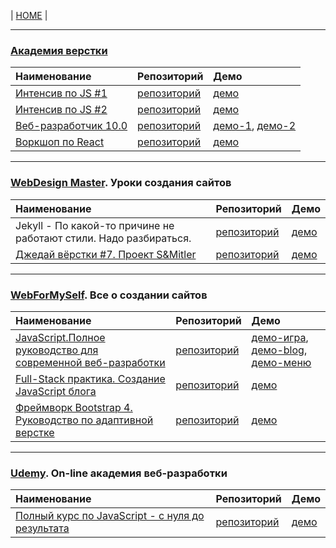 | [HOME](https://github.com/vik-vavilikhin/vik-vavilikhin.github.io) |

-------------------------------------------------------------------------------
### **[Академия верстки](https://glo-academy.ru/frontenddeveloper/)**
|                      Наименование                      | Репозиторий | Демо |
|:-------------------------------------------------------|:------------|:-----|
|[Интенсив по JS #1](https://www.youtube.com/watch?v=NHB0OJg9CMU)|[репозиторий](https://github.com/vik-vavilikhin/GloAcademyhttps://github.com/vik-vavilikhin/GloAcademy/tree/master/JS/IntensiveJS%231)|[демо]()|
|[Интенсив по JS #2](https://www.youtube.com/watch?v=lzwieQQDxLY&list=PLSoSRmO9N3goLCoLIVP2HEqlDozvJnkh0&index=4)|[репозиторий](https://github.com/vik-vavilikhin/GloAcademy/tree/master/JS/IntensiveJS%232)|[демо]()|
|[Веб-разработчик 10.0](https://study.up-skills.ru/teach/control/stream/view/id/6290544)|[репозиторий]()|[демо-1](), [демо-2]()|
|[Воркшоп по React](https://www.youtube.com/playlist?list=PLSoSRmO9N3goc0yjl8TRu0PzRsg827gxD)|[репозиторий](https://github.com/vik-vavilikhin/GloAcademy/tree/master/JS/React_WorkShop)|[демо]()|

-------------------------------------------------------------------------------
### **[WebDesign Master](https://webdesign-master.ru/). Уроки создания сайтов**
|                      Наименование                      | Репозиторий | Демо |
|:-------------------------------------------------------|:------------|:-----|
|Jekyll - По какой-то причине не работают стили. Надо разбираться.|[репозиторий](https://github.com/vik-vavilikhin/Jekyll)|[демо](https://vik-vavilikhin.github.io/Jekyll/dist/)|
|[Джедай вёрстки #7. Проект S&Mitler](https://www.youtube.com/watch?v=vWfRHtxy81Q&index=17&list=PLyf8LgkO_8q_-ELwz9tlMX8R5gMSRWNto)|[репозиторий](https://github.com/vik-vavilikhin/S-Mitler)|[демо](https://vik-vavilikhin.github.io/S-Mitler/app)|

-------------------------------------------------------------------------------
### **[WebForMySelf](https://webformyself.com/). Все о создании сайтов**
|                      Наименование                      | Репозиторий | Демо |
|:-------------------------------------------------------|:------------|:-----|
|[JavaScript.Полное руководство для современной веб-разработки](https://webformyself.com/javascript/?utm_medium=systema&utm_source=nashikursi&utm_campaign=javascript)|[репозиторий](https://github.com/vik-vavilikhin/JScourse/tree/master/practice/game_ClikToBlock)|[демо-игра](https://vik-vavilikhin.github.io/JScourse/practice/game_ClikToBlock/),  [демо-blog](https://vik-vavilikhin.github.io/JScourse/practice/blog/dist/),  [демо-меню](https://vik-vavilikhin.github.io/JScourse/theory/block_07/)|
|[ Full-Stack практика. Создание JavaScript блога](https://www.youtube.com/watch?v=ixVQjTwqfe0&list=PLD-piGJ3Dtl2zA18HzryjQy9Dwa_1Hjs1)|[репозиторий](https://github.com/vik-vavilikhin/FullStackPractic)|[демо](https://vik-vavilikhin.github.io/FullStackPractic/)|
|[Фреймворк Bootstrap 4. Руководство по адаптивной верстке](https://webformyself.com/bootstrap/?utm_medium=systema&utm_source=nashikursi&utm_campaign=bootstrap)|[репозиторий](https://github.com/vik-vavilikhin/Bootstrap4)|[демо](https://vik-vavilikhin.github.io/Bootstrap4/)|

-------------------------------------------------------------------------------
### **[Udemy](https://www.udemy.com/). On-line академия веб-разработки**
|                      Наименование                      | Репозиторий | Демо |
|:-------------------------------------------------------|:------------|:-----|
|[Полный курс по JavaScript - с нуля до результата](https://www.udemy.com/javascript_full/learn/lecture/12196866?start=0#overview)|[репозиторий](https://github.com/vik-vavilikhin/Udemy/tree/master/CompleteCourseJS)|[демо](https://vik-vavilikhin.github.io/Udemy/CompleteCourseJS/budget-app/)|
